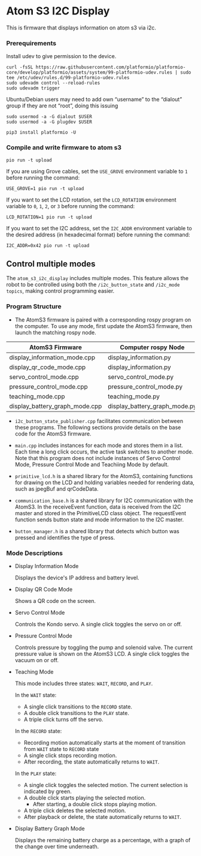 # Atom S3 I2C Display

This is firmware that displays information on atom s3 via i2c.

### Prerequirements

Install udev to give permission to the device.

```
curl -fsSL https://raw.githubusercontent.com/platformio/platformio-core/develop/platformio/assets/system/99-platformio-udev.rules | sudo tee /etc/udev/rules.d/99-platformio-udev.rules
sudo udevadm control --reload-rules
sudo udevadm trigger
```

Ubuntu/Debian users may need to add own “username” to the “dialout” group if they are not “root”, doing this issuing

```
sudo usermod -a -G dialout $USER
sudo usermod -a -G plugdev $USER
```

```
pip3 install platformio -U
```

### Compile and write firmware to atom s3

```
pio run -t upload
```

If you are using Grove cables, set the `USE_GROVE` environment variable to `1` before running the command:

```
USE_GROVE=1 pio run -t upload
```

If you want to set the LCD rotation, set the `LCD_ROTATION` environment variable to `0`, `1`, `2`, or `3` before running the command:

```
LCD_ROTATION=1 pio run -t upload
```

If you want to set the I2C address, set the `I2C_ADDR` environment variable to the desired address (in hexadecimal format) before running the command:

```
I2C_ADDR=0x42 pio run -t upload
```

## Control multiple modes

The `atom_s3_i2c_display` includes multiple modes. This feature allows the robot to be controlled using both the `/i2c_button_state` and `/i2c_mode topics`, making control programming easier.

### Program Structure

- The AtomS3 firmware is paired with a corresponding rospy program on the computer. To use any mode, first update the AtomS3 firmware, then launch the matching rospy node.

| AtomS3 Firmware | Computer rospy Node |
| ------------- | ------------- |
| display_information_mode.cpp | display_information.py |
| display_qr_code_mode.cpp | display_information.py |
| servo_control_mode.cpp | servo_control_mode.py |
| pressure_control_mode.cpp | pressure_control_mode.py |
| teaching_mode.cpp | teaching_mode.py |
| display_battery_graph_mode.cpp | display_battery_graph_mode.py |

- `i2c_button_state_publisher.cpp` facilitates communication between these programs.
The following sections provide details on the base code for the AtomS3 firmware.

- `main.cpp` includes instances for each mode and stores them in a list. Each time a long click occurs, the active task switches to another mode. Note that this program does not include instances of Servo Control Mode, Pressure Control Mode and Teachiing Mode by default.

- `primitive_lcd.h` is a shared library for the AtomS3, containing functions for drawing on the LCD and holding variables needed for rendering data, such as jpegBuf and qrCodeData.

- `communication_base.h` is a shared library for I2C communication with the AtomS3. In the receiveEvent function, data is received from the I2C master and stored in the PrimitiveLCD class object. The requestEvent function sends button state and mode information to the I2C master.

- `button_manager.h` is a shared library that detects which button was pressed and identifies the type of press.

### Mode Descriptions

- Display Information Mode

  Displays the device's IP address and battery level.

- Display QR Code Mode

  Shows a QR code on the screen.

- Servo Control Mode

  Controls the Kondo servo. A single click toggles the servo on or off.

- Pressure Control Mode

  Controls pressure by toggling the pump and solenoid valve. The current pressure value is shown on the AtomS3 LCD. A single click toggles the vacuum on or off.

- Teaching Mode

  This mode includes three states: `WAIT`, `RECORD`, and `PLAY`.

  In the `WAIT` state:
  - A single click transitions to the `RECORD` state.
  - A double click transitions to the `PLAY` state.
  - A triple click turns off the servo.

  In the `RECORD` state:
  - Recording motion automatically starts at the moment of transition from `WAIT` state to `RECORD` state
  - A single click stops recording motion.
  - After recording, the state automatically returns to `WAIT`.

  In the `PLAY` state:
  - A single click toggles the selected motion. The current selection is indicated by green.
  - A double click starts playing the selected motion.
    - After starting, a double click stops playing motion.
  - A triple click deletes the selected motion.
  - After playback or delete, the state automatically returns to `WAIT`.

- Display Battery Graph Mode

  Displays the remaining battery charge as a percentage, with a graph of the change over time underneath.
